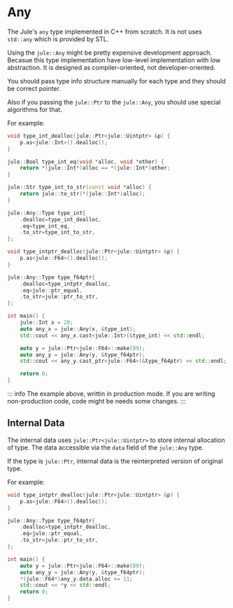 # Any

The Jule's `any` type implemented in C++ from scratch. It is not uses `std::any` which is provided by STL.

Using the `jule::Any` might be pretty expensive development approach. Becasue this type implementation have low-level implementation with low abstraction. It is designed as compiler-oriented, not developer-oriented.

You should pass type info structure manually for each type and they should be correct pointer.

Also if you passing the `jule::Ptr` to the `jule::Any`, you should use special algorithms for that.

For example:
```cpp
void type_int_dealloc(jule::Ptr<jule::Uintptr> &p) {
    p.as<jule::Int>().dealloc();
}

jule::Bool type_int_eq(void *alloc, void *other) {
    return *(jule::Int*)alloc == *(jule::Int*)other;
}

jule::Str type_int_to_str(const void *alloc) {
    return jule::to_str(*(jule::Int*)alloc);
}

jule::Any::Type type_int{
    .dealloc=type_int_dealloc,
    .eq=type_int_eq,
    .to_str=type_int_to_str,
};

void type_intptr_dealloc(jule::Ptr<jule::Uintptr> &p) {
    p.as<jule::F64>().dealloc();
}

jule::Any::Type type_f64ptr{
    .dealloc=type_intptr_dealloc,
    .eq=jule::ptr_equal,
    .to_str=jule::ptr_to_str,
};

int main() {
    jule::Int x = 20;
    auto any_x = jule::Any(x, &type_int);
    std::cout << any_x.cast<jule::Int>(&type_int) << std::endl;

    auto y = jule::Ptr<jule::F64>::make(89);
    auto any_y = jule::Any(y, &type_f64ptr);
    std::cout << any_y.cast_ptr<jule::F64>(&type_f64ptr) << std::endl;

    return 0;
}
```

::: info
The example above, writtin in production mode. If you are writing non-production code, code might be needs some changes.
:::

## Internal Data

The internal data uses `jule::Ptr<jule::Uintptr>` to store internal allocation of type. The data accessible via the `data` field of the `jule::Any` type.

If the type is `jule::Ptr`, internal data is the reinterpreted version of original type.

For example:
```cpp
void type_intptr_dealloc(jule::Ptr<jule::Uintptr> &p) {
    p.as<jule::F64>().dealloc();
}

jule::Any::Type type_f64ptr{
    .dealloc=type_intptr_dealloc,
    .eq=jule::ptr_equal,
    .to_str=jule::ptr_to_str,
};

int main() {
    auto y = jule::Ptr<jule::F64>::make(89);
    auto any_y = jule::Any(y, &type_f64ptr);
    *(jule::F64*)any_y.data.alloc += 11;
    std::cout << *y << std::endl;
    return 0;
}
```
